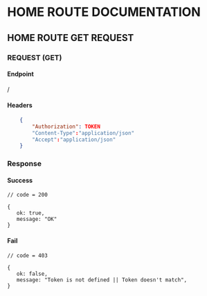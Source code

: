 # HOME ROUTE DOCUMENTATION

## HOME ROUTE GET REQUEST

### REQUEST (GET)

#### Endpoint
 
   /

#### Headers


```json
    {
        "Authorization": TOKEN
        "Content-Type":"application/json"
        "Accept":"application/json"
    }
```

### Response

#### Success

    // code = 200

    {
       ok: true,
       message: "OK"
    }

#### Fail

    // code = 403

    {
       ok: false,
       message: "Token is not defined || Token doesn't match",
    }